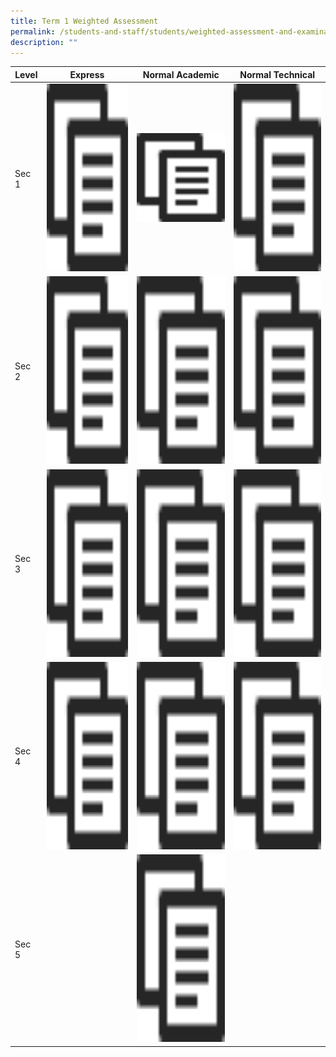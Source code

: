 ```yaml
---
title: Term 1 Weighted Assessment
permalink: /students-and-staff/students/weighted-assessment-and-examination/term-1-weighted-assessment/
description: ""
---
```

<table>
<thead>
  <tr>
    <th>Level</th>
    <th>Express</th>
    <th>Normal Academic</th>
    <th>Normal Technical</th>
  </tr>
</thead>
<tbody>
  <tr>
    <td>Sec 1</td>
    <td><a href="/files/WA%201_2022_Topics_Collated%201E.pdf"><img src="/images/copy.png" width="400" height="300"></a></td>
    <td><a href="/files/WA%201_2022_Topics_Collated%201NA.pdf"><img src="/images/copy.png" width="200px"></a></td>
    <td><a href="/files/WA%201_2022_Topics_Collated%201NT.pdf"><img src="/images/copy.png" width="400" height="300"></a></td>
  </tr>
  <tr>
    <td>Sec 2</td>
    <td><a href="/files/WA%201_2022_Topics_Collated%202E.pdf"><img src="/images/copy.png" width="400" height="300"></a></td>
    <td><a href="/files/WA%201_2022_Topics_Collated%202NA.pdf"><img src="/images/copy.png" width="400" height="300"></a></td>
    <td><a href="/files/WA%201_2022_Topics_Collated%202NT.pdf"><img src="/images/copy.png" width="400" height="300"></a></td>
  </tr>
  <tr>
    <td>Sec 3</td>
    <td><a href="/files/WA%201_2022_Topics_Collated%203E.pdf"><img src="/images/copy.png" width="400" height="300"></a></td>
    <td><a href="/files/WA%201_2022_Topics_Collated%203NA.pdf"><img src="/images/copy.png" width="400" height="300"></a></td>
    <td><a href="/files/WA%201_2022_Topics_Collated%203NT.pdf"><img src="/images/copy.png" width="400" height="300"></a></td>
  </tr>
  <tr>
    <td>Sec 4</td>
    <td><a href="/files/WA%201_2022_Topics_Collated%204E%20caa%2015%20Feb.pdf"><img src="/images/copy.png" width="400" height="300"></a></td>
    <td><a href="/files/WA%201_2022_Topics_Collated%204NA.pdf"><img src="/images/copy.png" width="400" height="300"></a></td>
    <td><a href="/files/WA%201_2022_Topics_Collated%204NT.pdf"><img src="/images/copy.png" width="300" height="300"></a></td>
  </tr>
  <tr>
    <td>Sec 5</td>
    <td></td>
    <td><a href="/files/WA%201_2022_Topics_Collated%205NA.pdf"><img src="/images/copy.png" width="400" height="300"></a></td>
    <td></td>
		  </tr>
</tbody>
</table>